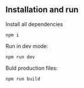 ## Installation and run

Install all dependencies
```shell
npm i
```

Run in dev mode:
```shell
npm run dev
```

Buld production files:
```shell
npm run build
```
